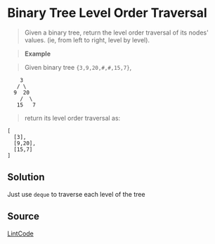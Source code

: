 # Binary Tree Level Order Traversal

> Given a binary tree, return the level order traversal of its nodes' values. (ie, from left to right, level by level).

> __Example__

> Given binary tree `{3,9,20,#,#,15,7}`,

```
    3
   / \
  9  20
    /  \
   15   7
```

> return its level order traversal as:

```
[
  [3],
  [9,20],
  [15,7]
]
```

## Solution

Just use `deque` to traverse each level of the tree


## Source

[LintCode](http://www.lintcode.com/en/problem/binary-tree-level-order-traversal/)